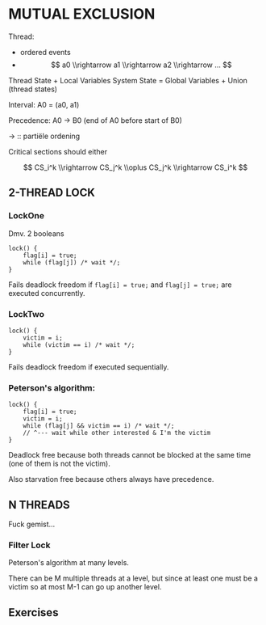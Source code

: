 # MUTUAL EXCLUSION

Thread: 

- ordered events
- $$ a0 \\rightarrow a1 \\rightarrow a2 \\rightarrow … $$

Thread State + Local Variables
System State = Global Variables + Union (thread states)

Interval: A0 = (a0, a1)

Precedence: A0 -> B0 (end of A0 before start of B0)

-> :: partiële ordening

Critical sections should either

$$ CS_i^k \\rightarrow CS_j^k  \\oplus  CS_j^k \\rightarrow CS_i^k $$

## 2-THREAD LOCK

### LockOne

Dmv. 2 booleans

    lock() {
        flag[i] = true;
        while (flag[j]) /* wait */;
    }

Fails deadlock freedom if `flag[i] = true;` and `flag[j] = true;` are executed concurrently.

### LockTwo

    lock() {
        victim = i;
        while (victim == i) /* wait */;
    }

Fails deadlock freedom if executed sequentially.

### Peterson's algorithm:

    lock() {
        flag[i] = true;
        victim = i;
        while (flag[j] && victim == i) /* wait */;
        // ^--- wait while other interested & I'm the victim
    }

Deadlock free because both threads cannot be blocked at the same time (one of
them is not the victim).

Also starvation free because others always have precedence.

## N THREADS

Fuck gemist…

### Filter Lock

Peterson's algorithm at many levels.

There can be M multiple threads at a level, but since at least one must be a victim so at most  M-1 can go up another level.

## Exercises

